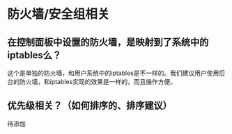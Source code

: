 # 防火墙/安全组相关

## 在控制面板中设置的防火墙，是映射到了系统中的iptables么？
这个是单独的防火墙，和用户系统中的iptables是不一样的。我们建议用户使用后台的防火墙，和iptables实现的效果是一样的，而且操作方便。

## 优先级相关？（如何排序的、排序建议）
待添加

